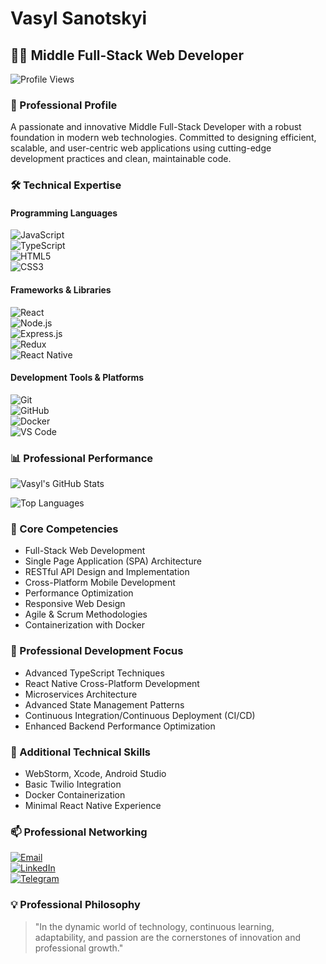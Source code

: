 # Vasyl Sanotskyi  

## 👨‍💻 Middle Full-Stack Web Developer  

![Profile Views](https://komarev.com/ghpvc/?username=vsanotskyi&color=blue)  

### 🚀 Professional Profile  

A passionate and innovative Middle Full-Stack Developer with a robust foundation in modern web technologies. Committed to designing efficient, scalable, and user-centric web applications using cutting-edge development practices and clean, maintainable code.  

### 🛠️ Technical Expertise  

#### Programming Languages  
![JavaScript](https://img.shields.io/badge/JavaScript-F7DF1E?style=for-the-badge&logo=javascript&logoColor=black)  
![TypeScript](https://img.shields.io/badge/TypeScript-007ACC?style=for-the-badge&logo=typescript&logoColor=white)  
![HTML5](https://img.shields.io/badge/HTML5-E34F26?style=for-the-badge&logo=html5&logoColor=white)  
![CSS3](https://img.shields.io/badge/CSS3-1572B6?style=for-the-badge&logo=css3&logoColor=white)  

#### Frameworks & Libraries  
![React](https://img.shields.io/badge/React-20232A?style=for-the-badge&logo=react&logoColor=61DAFB)  
![Node.js](https://img.shields.io/badge/Node.js-43853D?style=for-the-badge&logo=node.js&logoColor=white)  
![Express.js](https://img.shields.io/badge/Express.js-404D59?style=for-the-badge)  
![Redux](https://img.shields.io/badge/Redux-593D88?style=for-the-badge&logo=redux&logoColor=white)  
![React Native](https://img.shields.io/badge/React_Native-20232A?style=for-the-badge&logo=react&logoColor=61DAFB)  

#### Development Tools & Platforms  
![Git](https://img.shields.io/badge/Git-F05032?style=for-the-badge&logo=git&logoColor=white)  
![GitHub](https://img.shields.io/badge/GitHub-100000?style=for-the-badge&logo=github&logoColor=white)  
![Docker](https://img.shields.io/badge/Docker-2CA5E0?style=for-the-badge&logo=docker&logoColor=white)  
![VS Code](https://img.shields.io/badge/Visual_Studio_Code-0078D4?style=for-the-badge&logo=visual%20studio%20code&logoColor=white)  

### 📊 Professional Performance  

![Vasyl's GitHub Stats](https://github-readme-stats.vercel.app/api?username=vsanotskyi&show_icons=true&theme=radical)  

![Top Languages](https://github-readme-stats.vercel.app/api/top-langs/?username=vsanotskyi&layout=compact&theme=radical)  

### 🌟 Core Competencies  

- Full-Stack Web Development  
- Single Page Application (SPA) Architecture  
- RESTful API Design and Implementation  
- Cross-Platform Mobile Development  
- Performance Optimization  
- Responsive Web Design  
- Agile & Scrum Methodologies  
- Containerization with Docker  

### 🚀 Professional Development Focus  

- Advanced TypeScript Techniques  
- React Native Cross-Platform Development  
- Microservices Architecture  
- Advanced State Management Patterns  
- Continuous Integration/Continuous Deployment (CI/CD)  
- Enhanced Backend Performance Optimization  

### 🔧 Additional Technical Skills  

- WebStorm, Xcode, Android Studio  
- Basic Twilio Integration  
- Docker Containerization  
- Minimal React Native Experience  

### 📫 Professional Networking  

[![Email](https://img.shields.io/badge/Gmail-D14836?style=for-the-badge&logo=gmail&logoColor=white)](mailto:vsanotskyi@gmail.com)  
[![LinkedIn](https://img.shields.io/badge/LinkedIn-0077B5?style=for-the-badge&logo=linkedin&logoColor=white)](https://www.linkedin.com/in/vasyl-sanotskyi-5267712a8)  
[![Telegram](https://img.shields.io/badge/Telegram-2CA5E0?style=for-the-badge&logo=telegram&logoColor=white)](https://t.me/Sanotskyi)  

### 💡 Professional Philosophy  

> "In the dynamic world of technology, continuous learning, adaptability, and passion are the cornerstones of innovation and professional growth."
